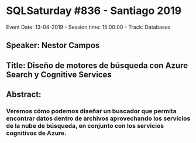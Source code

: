 # SQLSaturday #836 - Santiago 2019
Event Date: 13-04-2019 - Session time: 15:00:00 - Track: Databases
## Speaker: Nestor Campos
## Title: Diseño de motores de búsqueda con Azure Search y Cognitive Services
## Abstract:
### Veremos cómo podemos diseñar un buscador que permita encontrar datos dentro de archivos aprovechando los servicios de la nube de búsqueda, en conjunto con los servicios cognitivos de Azure.
